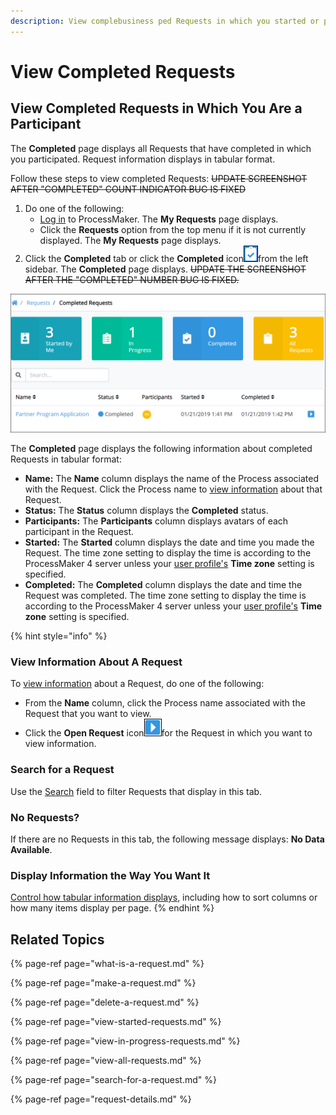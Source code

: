 ```yaml
---
description: View complebusiness ped Requests in which you started or participated.
---
```


# View Completed Requests

## View Completed Requests in Which You Are a Participant

The **Completed** page displays all Requests that have completed in which you participated. Request information displays in tabular format.

Follow these steps to view completed Requests: ~~UPDATE SCREENSHOT AFTER "COMPLETED" COUNT INDICATOR BUG IS FIXED~~

1. Do one of the following:
   * [Log in](../log-in.md#log-in) to ProcessMaker. The **My Requests** page displays.
   * Click the **Requests** option from the top menu if it is not currently displayed. The **My Requests** page displays.
2. Click the **Completed** tab or click the **Completed** icon![](../../.gitbook/assets/completed-icon-request.png)from the left sidebar. The **Completed** page displays. ~~UPDATE THE SCREENSHOT AFTER THE "COMPLETED" NUMBER BUG IS FIXED.~~

![&quot;Completed&quot; page displays completed Requests in which participated](../../.gitbook/assets/completed-request.png)

The **Completed** page displays the following information about completed Requests in tabular format:

* **Name:** The **Name** column displays the name of the Process associated with the Request. Click the Process name to [view information](request-details.md#information-for-completed-requests) about that Request.
* **Status:** The **Status** column displays the **Completed** status.
* **Participants:** The **Participants** column displays avatars of each participant in the Request.
* **Started:** The **Started** column displays the date and time you made the Request. The time zone setting to display the time is according to the ProcessMaker 4 server unless your [user profile's](../profile-settings.md#change-your-profile-settings) **Time zone** setting is specified.
* **Completed:** The **Completed** column displays the date and time the Request was completed. The time zone setting to display the time is according to the ProcessMaker 4 server unless your [user profile's](../profile-settings.md#change-your-profile-settings) **Time zone** setting is specified.

{% hint style="info" %}
### View Information About A Request

To [view information](request-details.md) about a Request, do one of the following:

* From the **Name** column, click the Process name associated with the Request that you want to view.
* Click the **Open Request** icon![](../../.gitbook/assets/open-request-icon-requests.png)for the Request in which you want to view information.

### Search for a Request

Use the [Search](search-for-a-request.md) field to filter Requests that display in this tab.

### No Requests?

If there are no Requests in this tab, the following message displays: **No Data Available**.

### Display Information the Way You Want It

[Control how tabular information displays](../control-how-requests-display-in-a-tab.md), including how to sort columns or how many items display per page.
{% endhint %}

## Related Topics

{% page-ref page="what-is-a-request.md" %}

{% page-ref page="make-a-request.md" %}

{% page-ref page="delete-a-request.md" %}

{% page-ref page="view-started-requests.md" %}

{% page-ref page="view-in-progress-requests.md" %}

{% page-ref page="view-all-requests.md" %}

{% page-ref page="search-for-a-request.md" %}

{% page-ref page="request-details.md" %}

